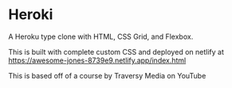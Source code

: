 # Heroki
A Heroku type clone with HTML, CSS Grid, and Flexbox.

This is built with complete custom CSS and deployed on netlify at 
https://awesome-jones-8739e9.netlify.app/index.html

This is based off of a course by Traversy Media on YouTube
